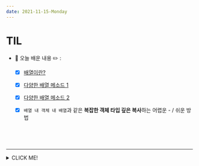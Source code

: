 ```yaml
---
date: 2021-11-15-Monday
---
```


# TIL
- 📝 오늘 배운 내용 ✏️ : 
  - [x] [배열이란?](https://github.com/ekfka4863/TIL/blob/master/JS/JS-Basic/JS_%EB%B0%B0%EC%97%B4.md)
  - [x] [다양한 배열 메소드 1](https://github.com/ekfka4863/TIL/blob/master/JS/JS-Basic/JS_%EB%B0%B0%EC%97%B4_%EB%A9%94%EC%86%8C%EB%93%9C.md) 
  - [x] [다양한 배열 메소드 2](https://github.com/ekfka4863/TIL/blob/master/JS/JS-Basic/JS_%EB%B0%B0%EC%97%B4_%EB%A9%94%EC%86%8C%EB%93%9C_2.md) 
  - [x] `배열 내 객체 내 배열`과 같은 **복잡한 객체 타입 깊은 복사**하는 어렵운 - / 쉬운 방법        
    ```js
    
    ```


    <!-- <img src="./images/polacodeForTIL.png" alt="배열과 객체의 얕은 복사 그리고 깊은 복사" width="px" height="px" style="padding-left: px; min-width: 600px;" /> -->

    <br />
    <br />

---
<details>
<summary>CLICK ME!</summary>  

- cf.  
  - ✨ Only 선생님's 강의 ✨
  - https://github.com/ekfka4863/TIL/blob/master/JS/JS-Basic/JS_%EB%B0%B0%EC%97%B4.md
  - https://github.com/ekfka4863/TIL/blob/master/JS/JS-Basic/JS_%EB%B0%B0%EC%97%B4_%EB%A9%94%EC%86%8C%EB%93%9C.md
  - https://github.com/ekfka4863/TIL/blob/master/JS/JS-Basic/JS_%EB%B0%B0%EC%97%B4_%EB%A9%94%EC%86%8C%EB%93%9C_2.md

</detials>   

